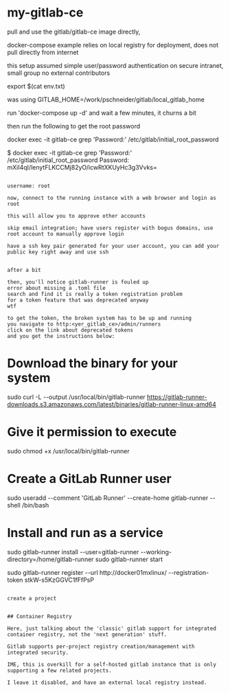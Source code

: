 # my-gitlab-ce

pull and use the gitlab/gitlab-ce image directly,

docker-compose example relies on local registry for deployment, does not pull directly from internet

this setup assumed simple user/password authentication on secure intranet, small group no external contributors


export $(cat env.txt)

was using GITLAB_HOME=/work/pschneider/gitlab/local_gitlab_home

run 'docker-compose up -d' and wait a few minutes, it churns a bit

then run the following to get the root password

docker exec -it gitlab-ce grep 'Password:' /etc/gitlab/initial_root_password


$ docker exec -it gitlab-ce grep 'Password:' /etc/gitlab/initial_root_password
Password: mXiI4qI/lenytFLKCCMj82yO/icwRtXKUyHc3g3Vvks=
```

username: root

now, connect to the running instance with a web browser and login as root

this will allow you to approve other accounts

skip email integration; have users register with bogus domains, use root account to manually approve login

have a ssh key pair generated for your user account, you can add your public key right away and use ssh


after a bit

then, you'll notice gitlab-runner is fouled up
error about missing a .toml file
search and find it is really a token registration problem
for a token feature that was deprecated anyway
wtf

to get the token, the broken system has to be up and running
you navigate to http:<yer_gitlab_ce>/admin/runners
click on the link about deprecated tokens
and you get the instructions below:

```
# Download the binary for your system
sudo curl -L --output /usr/local/bin/gitlab-runner https://gitlab-runner-downloads.s3.amazonaws.com/latest/binaries/gitlab-runner-linux-amd64

# Give it permission to execute
sudo chmod +x /usr/local/bin/gitlab-runner

# Create a GitLab Runner user
sudo useradd --comment 'GitLab Runner' --create-home gitlab-runner --shell /bin/bash

# Install and run as a service
sudo gitlab-runner install --user=gitlab-runner --working-directory=/home/gitlab-runner
sudo gitlab-runner start

sudo gitlab-runner register --url http://docker01mxlinux/ --registration-token stkW-s5KzGGVC1fFfPsP
```

create a project


## Container Registry

Here, just talking about the 'classic' gitlab support for integrated container registry, not the 'next generation' stuff.

Gitlab supports per-project registry creation/management with integrated security.

IME, this is overkill for a self-hosted gitlab instance that is only supporting a few related projects.

I leave it disabled, and have an external local registry instead.

